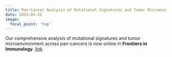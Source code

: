 ```yaml
---
title: Pan-Cancer Analysis of Mutational Signatures and Tumor Microenvironment Published in Frontiers in Immunology
date: 2023-05-22
image:
  focal_point: 'top'
---
```


Our comprehensive analysis of mutational signatures and tumor microenvironment across pan-cancers is now online in **Frontiers in Immunology**. [link](https://www.frontiersin.org/articles/10.3389/fimmu.2023.1186357/full)

<!--more-->